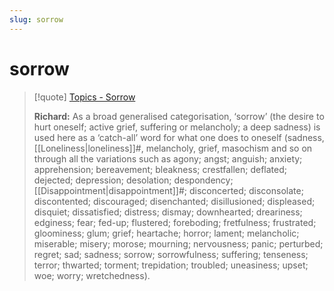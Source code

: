 ```yaml
---
slug: sorrow
---
```


# sorrow

> [!quote] [Topics - Sorrow](https://www.actualfreedom.com.au/library/topics/sorrow.htm)
> 
> **Richard:** As a broad generalised categorisation, ‘sorrow’ (the desire to hurt oneself; active grief, suffering or melancholy; a deep sadness) is used here as a ‘catch-all’ word for what one does to oneself (sadness, [[Loneliness|loneliness]]#, melancholy, grief, masochism and so on through all the variations such as agony; angst; anguish; anxiety; apprehension; bereavement; bleakness; crestfallen; deflated; dejected; depression; desolation; despondency; [[Disappointment|disappointment]]#; disconcerted; disconsolate; discontented; discouraged; disenchanted; disillusioned; displeased; disquiet; dissatisfied; distress; dismay; downhearted; dreariness; edginess; fear; fed-up; flustered; foreboding; fretfulness; frustrated; gloominess; glum; grief; heartache; horror; lament; melancholic; miserable; misery; morose; mourning; nervousness; panic; perturbed; regret; sad; sadness; sorrow; sorrowfulness; suffering; tenseness; terror; thwarted; torment; trepidation; troubled; uneasiness; upset; woe; worry; wretchedness).
